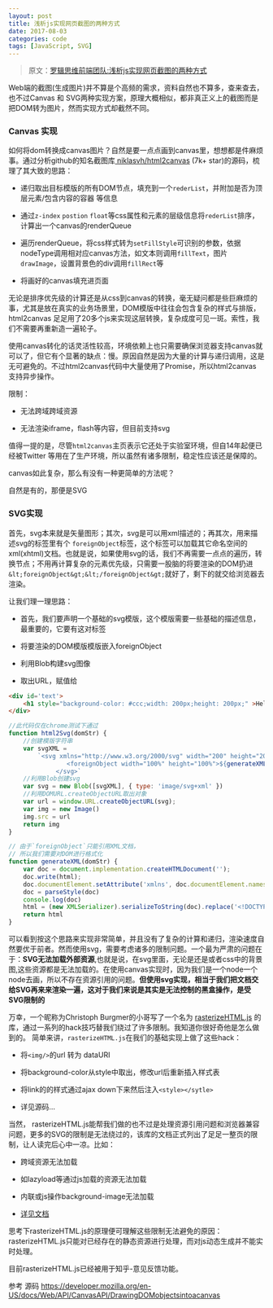 ```yaml
---
layout: post
title: 浅析js实现网页截图的两种方式
date: 2017-08-03
categories: code
tags: [JavaScript, SVG]
---
```


> 原文：[罗辑思维前端团队:浅析js实现网页截图的两种方式](http://f2e.luojilab.org/qian-xi-jsshi-xian-wang-ye-jie-tu-de-liang-chong-fang-shi/)

Web端的截图(生成图片)并不算是个高频的需求，资料自然也不算多，查来查去，也不过Canvas 和 SVG两种实现方案，原理大概相似，都非真正义上的截图而是把DOM转为图片，然而实现方式却截然不同。

### Canvas 实现

如何将dom转换成canvas图片？自然是要一点点画到canvas里，想想都是件麻烦事。通过分析github的知名截图库[ niklasvh/html2canvas](https://github.com/niklasvh/html2canvas) (7k+ star)的源码，梳理了其大致的思路：

*   递归取出目标模版的所有DOM节点，填充到一个`rederList`，并附加是否为顶层元素/包含内容的容器 等信息

*   通过`z-index` `postion` `float`等css属性和元素的层级信息将`rederList`排序，计算出一个canvas的renderQueue

*   遍历renderQueue，将css样式转为`setFillStyle`可识别的参数，依据nodeType调用相对应canvas方法，如文本则调用`fillText`，图片`drawImage`，设置背景色的div调用`fillRect`等
*   将画好的canvas填充进页面

无论是排序优先级的计算还是从css到canvas的转换，毫无疑问都是些巨麻烦的事，尤其是放在真实的业务场景里，DOM模版中往往会包含复杂的样式与排版，html2canvas 足足用了20多个js来实现这层转换，复杂成度可见一斑。索性，我们不需要再重新造一遍轮子。

使用canvas转化的话灵活性较高，环境依赖上也只需要确保浏览器支持canvas就可以了，但它有个显著的缺点：慢。原因自然是因为大量的计算与递归调用，这是无可避免的。不过html2canvas代码中大量使用了Promise，所以html2canvas 支持异步操作。

限制：

*   无法跨域跨域资源

*   无法渲染iframe，flash等内容，但目前支持svg

值得一提的是，尽管`html2canvas`主页表示它还处于实验室环境，但自14年起便已经被Twitter 等用在了生产环境，所以虽然有诸多限制，稳定性应该还是保障的。

canvas如此复杂，那么有没有一种更简单的方法呢？

自然是有的，那便是SVG

### SVG实现

首先，svg本来就是矢量图形；其次，svg是可以用xml描述的；再其次，用来描述svg的标签里有个 `foreignObject`标签，这个标签可以加载其它命名空间的xml(xhtml)文档。也就是说，如果使用svg的话，我们不再需要一点点的遍历，转换节点；不用再计算复杂的元素优先级，只需要一股脑的将要渲染的DOM扔进`&lt;foreignObject&gt;&lt;/foreignObject&gt;`就好了，剩下的就交给浏览器去渲染。

让我们理一理思路：

* 首先，我们要声明一个基础的svg模版，这个模版需要一些基础的描述信息，最重要的，它要有<foreignObject></foreignObject>这对标签

* 将要渲染的DOM模版模版嵌入foreignObject

* 利用Blob构建svg图像

* 取出URL，赋值给

``` html
<div id='text'>
    <h1 style="background-color: #ccc;width: 200px;height: 200px;" >Hello World</h1>
</div>
```

``` javascript
//此代码仅在chrome测试下通过
function html2Svg(domStr) {
    //创建模版字符串
    var svgXML =
        `<svg xmlns="http://www.w3.org/2000/svg" width="200" height="200">
                <foreignObject width="100%" height="100%">${generateXML(html)}</foreignObject>
             </svg>`
    //利用Blob创建svg
    var svg = new Blob([svgXML], { type: 'image/svg+xml' })
    //利用DOMURL.createObjectURL取出对象
    var url = window.URL.createObjectURL(svg);
    var img = new Image()
    img.src = url
    return img
}

// 由于`foreignObject`只能引用XML文档，
// 所以我们需要对DOM进行格式化
function generateXML(domStr) {
    var doc = document.implementation.createHTMLDocument('');
    doc.write(html);
    doc.documentElement.setAttribute('xmlns', doc.documentElement.namespaceURI);
    doc = parseStyle(doc)
    console.log(doc)
    html = (new XMLSerializer).serializeToString(doc).replace('<!DOCTYPE html>', '');
    return html
}
```

可以看到按这个思路来实现非常简单，并且没有了复杂的计算和递归，渲染速度自然要优于前者。然而使用svg，需要考虑诸多的限制问题。一个最为严肃的问题在于：**SVG无法加载外部资源**,也就是说，在svg里面，无论是![]()还是<link href="">或者css中的背景图,这些资源都是无法加载的。在使用canvas实现时，因为我们是一个node一个node去画，所以不存在资源引用的问题。**但使用svg实现，相当于我们把文档交给SVG再来来渲染一遍，这对于我们来说是其实是无法控制的黑盒操作，是受SVG限制的**

万幸，一个昵称为Christoph Burgmer的小哥写了一个名为 [rasterizeHTML.js](https://github.com/cburgmer/rasterizeHTML.js) 的库，通过一系列的hack技巧替我们绕过了许多限制。我知道你很好奇他是怎么做到的。
简单来讲，`rasterizeHTML.js`在我们的基础实现上做了这些hack：

*   将`<img/>`的url 转为 dataURI

*   将background-color从style中取出，修改url后重新插入样式表

*   将link的的样式通过ajax down下来然后注入`<style></sytle>`

*   详见源码...

当然， rasterizeHTML.js能帮我们做的也不过是处理资源引用问题和浏览器兼容问题，更多的SVG的限制是无法绕过的，该库的文档正式列出了足足一整页的限制，让人读完后心中一凉。比如：

* 跨域资源无法加载

* 如lazyload等通过js加载的资源无法加载

* 内联或js操作background-image无法加载

* [详见文档](https://github.com/cburgmer/rasterizeHTML.js/wiki/Limitations)

思考下rasterizeHTML.js的原理便可理解这些限制无法避免的原因： rasterizeHTML.js只能对已经存在的静态资源进行处理，而对js动态生成并不能实时处理。

目前rasterizeHTML.js已经被用于知乎-意见反馈功能。


参考
源码 https://developer.mozilla.org/en-US/docs/Web/API/CanvasAPI/DrawingDOMobjectsintoacanvas
